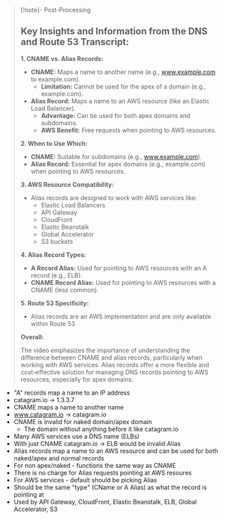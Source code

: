 
>[!note]- Post-Processing
>## Key Insights and Information from the DNS and Route 53 Transcript:
>
>**1. CNAME vs. Alias Records:**
>
>* **CNAME:** Maps a name to another name (e.g., www.example.com to example.com).
>    * **Limitation:** Cannot be used for the apex of a domain (e.g., example.com).
>* **Alias Record:** Maps a name to an AWS resource (like an Elastic Load Balancer).
>    * **Advantage:** Can be used for both apex domains and subdomains.
>    * **AWS Benefit:** Free requests when pointing to AWS resources.
>
>**2. When to Use Which:**
>
>* **CNAME:** Suitable for subdomains (e.g., www.example.com).
>* **Alias Record:** Essential for apex domains (e.g., example.com) when pointing to AWS resources.
>
>**3. AWS Resource Compatibility:**
>
>* Alias records are designed to work with AWS services like:
>    * Elastic Load Balancers
>    * API Gateway
>    * CloudFront
>    * Elastic Beanstalk
>    * Global Accelerator
>    * S3 buckets
>
>**4. Alias Record Types:**
>
>* **A Record Alias:** Used for pointing to AWS resources with an A record (e.g., ELB).
>* **CNAME Record Alias:** Used for pointing to AWS resources with a CNAME (less common).
>
>**5. Route 53 Specificity:**
>
>* Alias records are an AWS implementation and are only available within Route 53.
>
>
>**Overall:**
>
>The video emphasizes the importance of understanding the difference between CNAME and alias records, particularly when working with AWS services. Alias records offer a more flexible and cost-effective solution for managing DNS records pointing to AWS resources, especially for apex domains.
>

- "A" records map a name to an IP address
- catagram.io -> 1.3.3.7
- CNAME maps a name to another name
- www.catagram.io -> catagram.io
- CNAME is invalid for naked domain/apex domain
	- The domain without anything before it like catagram.io
- Many AWS services use a DNS name (ELBs)
- With just CNAME catagram.io -> ELB would be invalid
Alias
- Alias records map a name to an AWS resource and can be used for both naked/apex and normal records
- For non apex/naked - functions the same way as CNAME
- There is no charge for Alias requests pointing at AWS resoures
- For AWS services - default should be picking Alias
- Should be the same "type" (CName or A Alias) as what the record is pointing at
- Used by API Gateway, CloudFront, Elastic Beanstalk, ELB, Global Accelerator, S3